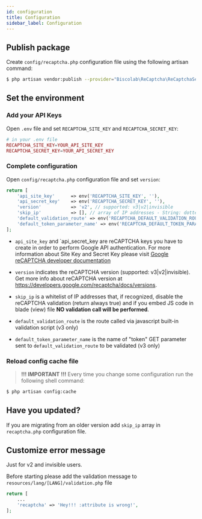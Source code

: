 ```yaml
---
id: configuration
title: Configuration
sidebar_label: Configuration
---
```


## Publish package
Create `config/recaptcha.php` configuration file using the following artisan command:
```sh
$ php artisan vendor:publish --provider="Biscolab\ReCaptcha\ReCaptchaServiceProvider"
```

## Set the environment
### Add your API Keys
Open `.env` file and set `RECAPTCHA_SITE_KEY` and `RECAPTCHA_SECRET_KEY`:
```php
# in your .env file
RECAPTCHA_SITE_KEY=YOUR_API_SITE_KEY
RECAPTCHA_SECRET_KEY=YOUR_API_SECRET_KEY
```
### Complete configuration
Open `config/recaptcha.php` configuration file and set `version`:
```php
return [
    'api_site_key'      => env('RECAPTCHA_SITE_KEY', ''),
    'api_secret_key'    => env('RECAPTCHA_SECRET_KEY', ''),
    'version'           => 'v2', // supported: v3|v2|invisible 
    'skip_ip'           => [], // array of IP addresses - String: dotted quad format e.g.: 127.0.0.1
    'default_validation_route' => env('RECAPTCHA_DEFAULT_VALIDATION_ROUTE', 'biscolab-recaptcha/validate'),
    'default_token_parameter_name' => env('RECAPTCHA_DEFAULT_TOKEN_PARAMETER_NAME', 'token')
];
```

* `api_site_key` and `api_secret_key are reCAPTCHA keys you have to create in order to perform Google API authentication. For more information about Site Key and Secret Key please visit [Google reCAPTCHA developer documentation](https://developers.google.com/recaptcha/docs/start)

* `version` indicates the reCAPTCHA version (supported: v3|v2|invisible). Get more info about reCAPTCHA version at <a href="https://developers.google.com/recaptcha/docs/versions" target="_blank">https://developers.google.com/recaptcha/docs/versions</a>.

* `skip_ip` is a whitelist of IP addresses that, if recognized, disable the reCAPTCHA validation (return always true) and if you embed JS code in blade (view) file **NO validation call will be performed**.

* `default_validation_route` is the route called via javascript built-in validation script (v3 only)

* `default_token_parameter_name` is the name of "token" GET parameter sent to `default_validation_route` to be validated (v3 only)

### Reload config cache file
> **!!! IMPORTANT !!!** Every time you change some configuration run the following shell command:
```sh
$ php artisan config:cache
```

## Have you updated?
If you are migrating from an older version add `skip_ip` array in `recaptcha.php` configuration file.

## Customize error message
Just for v2 and invisible users.

Before starting please add the validation message to `resources/lang/[LANG]/validation.php` file
```php
return [
    ...
    'recaptcha' => 'Hey!!! :attribute is wrong!',
];
```